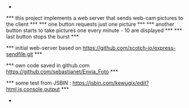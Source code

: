
*

*** this project implements a web server that sends web-cam pictures to the client ***
*** one button requests just one picture                                           ***
*** another button starts to take pictures one every minute - 10 are displayed     ***
*** last button stops the burst                                                    ***

*** initial web-server based on https://github.com/scotch-io/express-sendfile.git  ***

*** own code saved in github.com https://github.com/sebastianet/Envia_Foto         ***

*** some test from JSBIN : https://jsbin.com/kewugix/edit?html,js,console,output   ***

*
